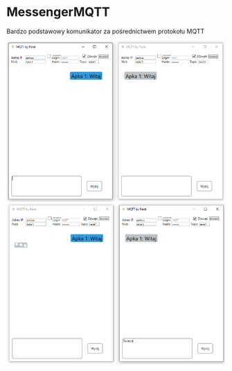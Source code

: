 # MessengerMQTT
Bardzo podstawowy komunikator za pośrednictwem protokołu MQTT


<img src="https://github.com/MPenk/MessengerMQTT/blob/main/img/Wysłana.png" width="600">
<img src="https://github.com/MPenk/MessengerMQTT/blob/main/img/Pisanie.png" width="600">

